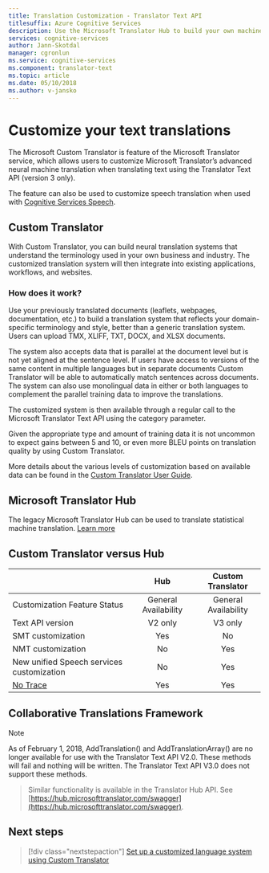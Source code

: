```yaml
---
title: Translation Customization - Translator Text API
titlesuffix: Azure Cognitive Services
description: Use the Microsoft Translator Hub to build your own machine translation system using your preferred terminology and style.
services: cognitive-services
author: Jann-Skotdal
manager: cgronlun
ms.service: cognitive-services
ms.component: translator-text
ms.topic: article
ms.date: 05/10/2018
ms.author: v-jansko
---
```


# Customize your text translations

The Microsoft Custom Translator is feature of the Microsoft Translator service, which allows users to customize Microsoft Translator’s advanced neural machine translation when translating text using the Translator Text API (version 3 only).

The feature can also be used to customize speech translation when used with [Cognitive Services Speech](https://docs.microsoft.com/azure/cognitive-services/speech-service/).

## Custom Translator

With Custom Translator, you can build neural translation systems that understand the terminology used in your own business and industry. The customized translation system will then integrate into existing applications, workflows, and websites.

### How does it work?

Use your previously translated documents (leaflets, webpages, documentation, etc.) to build a translation system that reflects your domain-specific terminology and style, better than a generic translation system. Users can upload TMX, XLIFF, TXT, DOCX, and XLSX documents.  

The system also accepts data that is parallel at the document level but is not yet aligned at the sentence level. If users have access to versions of the same content in multiple languages but in separate documents Custom Translator will be able to automatically match sentences across documents.  The system can also use monolingual data in either or both languages to complement the parallel training data to improve the translations.

The customized system is then available through a regular call to the Microsoft Translator Text API using the category parameter.

Given the appropriate type and amount of training data it is not uncommon to expect gains between 5 and 10, or even more BLEU points on translation quality by using Custom Translator.

More details about the various levels of customization based on available data can be found in the [Custom Translator User Guide](https://aka.ms/CustomTranslatorDocs).


## Microsoft Translator Hub

The legacy Microsoft Translator Hub can be used to translate statistical machine translation. [Learn more](https://www.microsoft.com/en-us/translator/hub.aspx)

## Custom Translator versus Hub

|   | **Hub** | **Custom Translator**|
|:-----|:----:|:----:|
|Customization Feature Status	| General Availability	| General Availability |
| Text API version	| V2 only	| V3 only |
| SMT customization	| Yes	| No |
| NMT customization	| No	| Yes |
| New unified Speech services customization	| No	| Yes |
| [No Trace](https://www.aka.ms/notrace) | Yes	| Yes |

## Collaborative Translations Framework

> [!NOTE]
> As of February 1, 2018, AddTranslation() and AddTranslationArray() are no longer available for use with the Translator Text API V2.0. These methods will fail and nothing will be written. The Translator Text API V3.0 does not support these methods.

>Similar functionality is available in the Translator Hub API. See [https://hub.microsofttranslator.com/swagger](https://hub.microsofttranslator.com/swagger).

## Next steps

> [!div class="nextstepaction"]
> [Set up a customized language system using Custom Translator](https://aka.ms/CustomTranslatorDocs)
